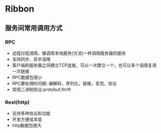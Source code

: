 # Ribbon
## 服务间常用调用方式
### RPC
* 远程过程调用，像调用本地服务(方法)一样调用服务器的服务
* 支持同步、异步调用
* 客户端和服务器之间建立TCP连接，可以一次建立一个，也可以多个调用复用一次链接
* RPC数据包很小
* RPC要处理的问题: 编解码，序列化，链接，丢包，协议
* 常用二进制协议:protobuf,thrift
### Rest(http)
* 支持多种协议和功能
* 开发方便成本低
* http数据包很大
